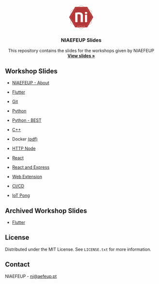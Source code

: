 <div align="center">
  <a href="https://github.com/niaefeup">
    <img src="logo.png" alt="Logo" width="80" height="80">
  </a>

  <h3 align="center">NIAEFEUP Slides</h3>

  <p align="center">
    This repository contains the slides for the workshops given by NIAEFEUP
    <br />
    <a href="https://niaefeup.github.io/slides"><strong>View slides »</strong></a>
    <br />
  </p>
</div>

## Workshop Slides

- [NIAEFEUP - About](https://niaefeup.github.io/slides/NIAEFEUP)

- [Flutter](https://niaefeup.github.io/slides/flutter-workshop)

- [Git](https://niaefeup.github.io/slides/git-workshop/ws-git-slides-2021)

- [Python](https://niaefeup.github.io/slides/python-workshop)

- [Python - BEST](https://niaefeup.github.io/slides/BEST_python_slides/slides)

- [C++](https://niaefeup.github.io/slides/CPP_Workshop)

- Docker [(pdf)](https://niaefeup.github.io/slides/docker-workshop/Docker%20workshop_juliane_marubayashi.pdf)

- [HTTP Node](https://niaefeup.github.io/slides/http-node-workshop)

- [React](https://niaefeup.github.io/slides/react-workshop)

- [React and Express](https://niaefeup.github.io/slides/react-express-workshop)

- [Web Extension](https://niaefeup.github.io/slides/web-extension)

- [CI/CD](https://niaefeup.github.io/slides/gh-actions-workshop)

- [IoT Pong](https://niaefeup.github.io/slides/iot-pong)

## Archived Workshop Slides

- [Flutter](https://niaefeup.github.io/slides/uni-flutter-internal-workshop)

## License

Distributed under the MIT License. See `LICENSE.txt` for more information.

## Contact

NIAEFEUP - ni@aefeup.pt
